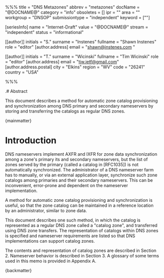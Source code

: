 %%%
title = "DNS Metazones"
abbrev = "metazones"
docName = "@DOCNAME@"
category = "info"
obsoletes = []
ipr = ""
area = ""
workgroup = "DNSOP"
submissiontype = "independent"
keyword = [""]

[seriesInfo]
name = "Internet-Draft"
value = "@DOCNAME@"
stream = "independent"
status = "informational"

[[author]]
initials = "S."
surname = "Instenes"
fullname = "Shawn Instenes"
role = "editor"
  [author.address]
  email = "shawn@instenes.com "

[[author]]
initials = "T."
surname = "Wicinski"
fullname = "Tim Wicinski"
role = "editor"
  [author.address]
  email = "tjw.ietf@gmail.com"
  [author.address.postal]
  city = "Elkins"
  region = "WV"
  code = "26241"
  country = "USA"


%%%

.# Abstract

 This document describes a method for automatic zone catalog
 provisioning and synchronization among DNS primary and secondary
 nameservers by storing and transferring the catalogs as regular DNS
 zones.

{mainmatter}

# Introduction

 DNS nameservers implement AXFR and IXFR for zone data synchronization
 among a zone's primary its and secondary nameservers, but the list of
 zones served by the primary (called a catalog in [RFC1035]) is not
 automatically synchronized.  The administrator of a DNS nameserver
 farm has to manually, or via an external application layer,
 synchronize such zone catalogs among primaries and their secondary
 nameservers.  This can be inconvenient, error-prone and dependent on
 the nameserver implementation.

 A method for automatic zone catalog provisioning and synchronization
 is useful, so that the zone catalog can be maintained in a reference
 location by an administrator, similar to zone data.

 This document describes one such method, in which the catalog is
 represented as a regular DNS zone called a "catalog zone", and
 transferred using DNS zone transfers.  The representation of catalogs
 within DNS zones is specified and nameserver requirements are listed
 so that DNS implementations can support catalog zones.

 The contents and representation of catalog zones are described in
 Section 2.  Nameserver behavior is described in Section 3.  A
 glossary of some terms used in this memo is provided in Appendix A.

{backmatter}
